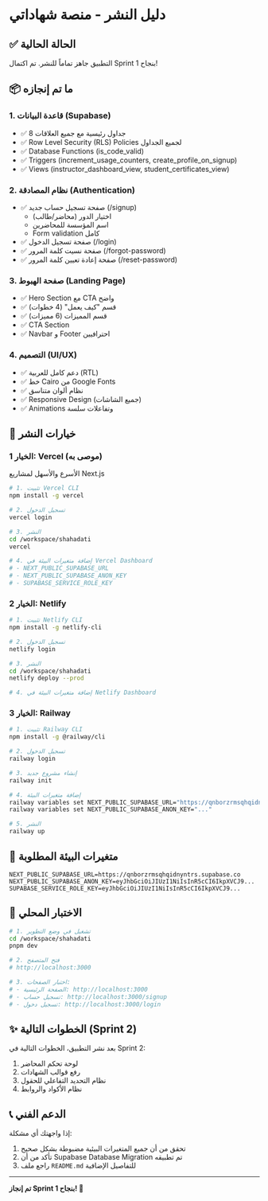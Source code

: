# دليل النشر - منصة شهاداتي

## ✅ الحالة الحالية
التطبيق جاهز تماماً للنشر. تم اكتمال Sprint 1 بنجاح!

## 📦 ما تم إنجازه

### 1. قاعدة البيانات (Supabase)
- ✅ 8 جداول رئيسية مع جميع العلاقات
- ✅ Row Level Security (RLS) Policies لجميع الجداول
- ✅ Database Functions (is_code_valid)
- ✅ Triggers (increment_usage_counters, create_profile_on_signup)
- ✅ Views (instructor_dashboard_view, student_certificates_view)

### 2. نظام المصادقة (Authentication)
- ✅ صفحة تسجيل حساب جديد (/signup)
  - اختيار الدور (محاضر/طالب)
  - اسم المؤسسة للمحاضرين
  - Form validation كامل
- ✅ صفحة تسجيل الدخول (/login)
- ✅ صفحة نسيت كلمة المرور (/forgot-password)
- ✅ صفحة إعادة تعيين كلمة المرور (/reset-password)

### 3. صفحة الهبوط (Landing Page)
- ✅ Hero Section مع CTA واضح
- ✅ قسم "كيف يعمل" (4 خطوات)
- ✅ قسم المميزات (6 مميزات)
- ✅ CTA Section
- ✅ Navbar و Footer احترافيين

### 4. التصميم (UI/UX)
- ✅ دعم كامل للعربية (RTL)
- ✅ خط Cairo من Google Fonts
- ✅ نظام ألوان متناسق
- ✅ Responsive Design (جميع الشاشات)
- ✅ Animations وتفاعلات سلسة

## 🚀 خيارات النشر

### الخيار 1: Vercel (موصى به)
الأسرع والأسهل لمشاريع Next.js

```bash
# 1. تثبيت Vercel CLI
npm install -g vercel

# 2. تسجيل الدخول
vercel login

# 3. النشر
cd /workspace/shahadati
vercel

# 4. إضافة متغيرات البيئة في Vercel Dashboard
# - NEXT_PUBLIC_SUPABASE_URL
# - NEXT_PUBLIC_SUPABASE_ANON_KEY
# - SUPABASE_SERVICE_ROLE_KEY
```

### الخيار 2: Netlify
```bash
# 1. تثبيت Netlify CLI
npm install -g netlify-cli

# 2. تسجيل الدخول
netlify login

# 3. النشر
cd /workspace/shahadati
netlify deploy --prod

# 4. إضافة متغيرات البيئة في Netlify Dashboard
```

### الخيار 3: Railway
```bash
# 1. تثبيت Railway CLI
npm install -g @railway/cli

# 2. تسجيل الدخول
railway login

# 3. إنشاء مشروع جديد
railway init

# 4. إضافة متغيرات البيئة
railway variables set NEXT_PUBLIC_SUPABASE_URL="https://qnborzrmsqhqidnyntrs.supabase.co"
railway variables set NEXT_PUBLIC_SUPABASE_ANON_KEY="..."

# 5. النشر
railway up
```

## 📝 متغيرات البيئة المطلوبة

```env
NEXT_PUBLIC_SUPABASE_URL=https://qnborzrmsqhqidnyntrs.supabase.co
NEXT_PUBLIC_SUPABASE_ANON_KEY=eyJhbGciOiJIUzI1NiIsInR5cCI6IkpXVCJ9...
SUPABASE_SERVICE_ROLE_KEY=eyJhbGciOiJIUzI1NiIsInR5cCI6IkpXVCJ9...
```

## 🧪 الاختبار المحلي

```bash
# 1. تشغيل في وضع التطوير
cd /workspace/shahadati
pnpm dev

# 2. فتح المتصفح
# http://localhost:3000

# 3. اختبار الصفحات:
# - الصفحة الرئيسية: http://localhost:3000
# - تسجيل حساب: http://localhost:3000/signup
# - تسجيل دخول: http://localhost:3000/login
```

## ✨ الخطوات التالية (Sprint 2)

بعد نشر التطبيق، الخطوات التالية في Sprint 2:
1. لوحة تحكم المحاضر
2. رفع قوالب الشهادات
3. نظام التحديد التفاعلي للحقول
4. نظام الأكواد والروابط

## 📞 الدعم الفني

إذا واجهتك أي مشكلة:
1. تحقق من أن جميع المتغيرات البيئية مضبوطة بشكل صحيح
2. تأكد من أن Supabase Database Migration تم تطبيقه
3. راجع ملف `README.md` للتفاصيل الإضافية

---

**تم إنجاز Sprint 1 بنجاح! 🎉**
